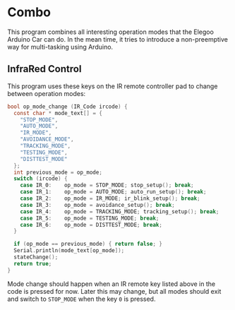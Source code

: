 # Combo

This program combines all interesting operation modes that the Elegoo Arduino Car can do.
In the mean time, it tries to introduce a non-preemptive way for multi-tasking using
Arduino.

## InfraRed Control

This program uses these keys on the IR remote controller pad to change between operation modes:
```C
bool op_mode_change (IR_Code ircode) {
  const char * mode_text[] = {
    "STOP_MODE",
    "AUTO_MODE",
    "IR_MODE",
    "AVOIDANCE_MODE",
    "TRACKING_MODE",
    "TESTING_MODE",
    "DISTTEST_MODE"
  };
  int previous_mode = op_mode;
  switch (ircode) {
    case IR_0:    op_mode = STOP_MODE; stop_setup(); break;
    case IR_1:    op_mode = AUTO_MODE; auto_run_setup(); break;
    case IR_2:    op_mode = IR_MODE; ir_blink_setup(); break;
    case IR_3:    op_mode = avoidance_setup(); break;
    case IR_4:    op_mode = TRACKING_MODE; tracking_setup(); break;
    case IR_5:    op_mode = TESTING_MODE; break;
    case IR_6:    op_mode = DISTTEST_MODE; break;
  }

  if (op_mode == previous_mode) { return false; }
  Serial.println(mode_text[op_mode]);
  stateChange();
  return true;
}
```
Mode change should happen when an IR remote key listed above in the code is pressed for now. Later this may change, but all modes
should exit and switch to ```STOP_MODE``` when the key ```0``` is pressed.

